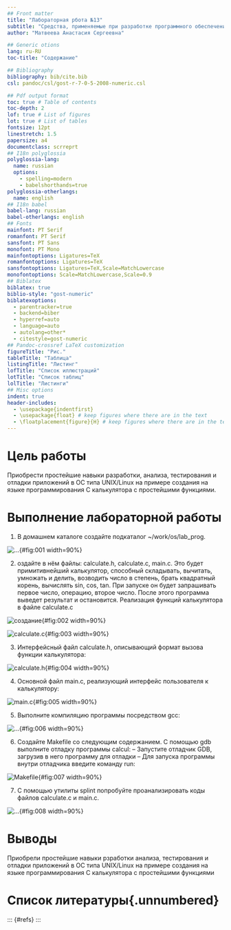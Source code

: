 ```yaml
---
## Front matter
title: "Лабораторная рбота №13"
subtitle: "Средства, применяемые при разработке программного обеспечения в ОС типа UNIX/Linux"
author: "Матвеева Анастасия Сергеевна"

## Generic otions
lang: ru-RU
toc-title: "Содержание"

## Bibliography
bibliography: bib/cite.bib
csl: pandoc/csl/gost-r-7-0-5-2008-numeric.csl

## Pdf output format
toc: true # Table of contents
toc-depth: 2
lof: true # List of figures
lot: true # List of tables
fontsize: 12pt
linestretch: 1.5
papersize: a4
documentclass: scrreprt
## I18n polyglossia
polyglossia-lang:
  name: russian
  options:
	- spelling=modern
	- babelshorthands=true
polyglossia-otherlangs:
  name: english
## I18n babel
babel-lang: russian
babel-otherlangs: english
## Fonts
mainfont: PT Serif
romanfont: PT Serif
sansfont: PT Sans
monofont: PT Mono
mainfontoptions: Ligatures=TeX
romanfontoptions: Ligatures=TeX
sansfontoptions: Ligatures=TeX,Scale=MatchLowercase
monofontoptions: Scale=MatchLowercase,Scale=0.9
## Biblatex
biblatex: true
biblio-style: "gost-numeric"
biblatexoptions:
  - parentracker=true
  - backend=biber
  - hyperref=auto
  - language=auto
  - autolang=other*
  - citestyle=gost-numeric
## Pandoc-crossref LaTeX customization
figureTitle: "Рис."
tableTitle: "Таблица"
listingTitle: "Листинг"
lofTitle: "Список иллюстраций"
lotTitle: "Список таблиц"
lolTitle: "Листинги"
## Misc options
indent: true
header-includes:
  - \usepackage{indentfirst}
  - \usepackage{float} # keep figures where there are in the text
  - \floatplacement{figure}{H} # keep figures where there are in the text
---
```


# Цель работы

Приобрести простейшие навыки разработки, анализа, тестирования и отладки приложений в ОС типа UNIX/Linux на примере создания на языке программирования С калькулятора с простейшими функциями.


# Выполнение лабораторной работы

1. В домашнем каталоге создайте подкаталог ~/work/os/lab_prog.

![...](image/1.png){#fig:001 width=90%}

2. оздайте в нём файлы: calculate.h, calculate.c, main.c. Это будет примитивнейший калькулятор, способный складывать, вычитать, умножать и делить, возводить число в степень, брать квадратный корень, вычислять sin, cos, tan. При запуске он будет запрашивать первое число, операцию, второе число. После этого программа выведет результат и остановится. Реализация функций калькулятора в файле calculate.c

![создание](image/2.png){#fig:002 width=90%}

![calculate.c](image/3.png){#fig:003 width=90%} 

3. Интерфейсный файл calculate.h, описывающий формат вызова функции калькулятора:

![calculate.h](image/4.png){#fig:004 width=90%}



4. Основной файл main.c, реализующий интерфейс пользователя к калькулятору:

![main.c](image/5.png){#fig:005 width=90%}

5. Выполните компиляцию программы посредством gcc:

![...](image/6.png){#fig:006 width=90%}

6. Создайте Makefile со следующим содержанием. С помощью gdb выполните отладку программы calcul:
– Запустите отладчик GDB, загрузив в него программу для отладки
– Для запуска программы внутри отладчика введите команду run:

![Makefile](image/7.png){#fig:007 width=90%} 

7. С помощью утилиты splint попробуйте проанализировать коды файлов calculate.c и main.c.

![...](image/8.png){#fig:008 width=90%}


# Выводы

Приобрели простейшие навыки рзработки анализа, тестирования и отладки приложений в ОС типа UNIX/Linux на примере создания на языке программирования С калькулятора с простейшими функциями


# Список литературы{.unnumbered}

::: {#refs}
:::
